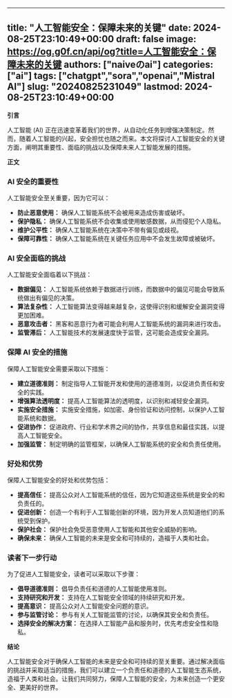
---
title: "人工智能安全：保障未来的关键"
date: 2024-08-25T23:10:49+00:00
draft: false
image: https://og.g0f.cn/api/og?title=人工智能安全：保障未来的关键
authors: ["naiveのai"]
categories: ["ai"]
tags: ["chatgpt","sora","openai","Mistral AI"]
slug: "20240825231049"
lastmod: 2024-08-25T23:10:49+00:00
---
**引言**

人工智能 (AI) 正在迅速变革着我们的世界，从自动化任务到增强决策制定。然而，随着人工智能的兴起，安全担忧也随之而来。本文将探讨人工智能安全的关键方面，阐明其重要性、面临的挑战以及保障未来人工智能发展的措施。

**正文**

### AI 安全的重要性

人工智能安全至关重要，因为它可以：

- **防止恶意使用：** 确保人工智能系统不会被用来造成伤害或破坏。
- **保护隐私：** 确保人工智能系统不会收集或使用敏感数据，从而侵犯个人隐私。
- **维护公平性：** 确保人工智能系统在决策中不带有偏见或歧视。
- **保障可靠性：** 确保人工智能系统在关键任务应用中不会发生故障或被破坏。

### AI 安全面临的挑战

人工智能安全面临着以下挑战：

- **数据偏见：** 人工智能系统依赖于数据进行训练，而数据中的偏见可能会导致系统做出有偏见的决策。
- **算法复杂性：** 人工智能算法变得越来越复杂，这使得识别和缓解安全漏洞变得更加困难。
- **恶意攻击者：** 黑客和恶意行为者可能会利用人工智能系统的漏洞来进行攻击。
- **监管滞后：** 人工智能技术的发展速度快于监管，这可能会造成安全漏洞。

### 保障 AI 安全的措施

保障人工智能安全需要采取以下措施：

- **建立道德准则：** 制定指导人工智能开发和使用的道德准则，以促进负责任和安全的实践。
- **增强算法透明度：** 提高人工智能算法的透明度，以识别和减轻安全漏洞。
- **实施安全措施：** 实施安全措施，如加密、身份验证和访问控制，以保护人工智能系统和数据。
- **促进协作：** 促进政府、行业和学术界之间的协作，共享信息和最佳实践，以提高人工智能安全。
- **加强监管：** 制定明确的监管框架，以确保人工智能系统的安全和负责任使用。

### 好处和优势

保障人工智能安全的好处和优势包括：

- **提高信任：** 提高公众对人工智能系统的信任，因为它知道这些系统是安全的和负责任的。
- **促进创新：** 创造一个有利于人工智能创新的环境，因为开发人员知道他们的系统受到保护。
- **保护社会：** 保护社会免受恶意使用人工智能和其他安全威胁的影响。
- **确保未来：** 确保人工智能的未来是安全和可持续的，造福于人类和社会。

### 读者下一步行动

为了促进人工智能安全，读者可以采取以下步骤：

- **倡导道德准则：** 倡导负责任和道德的人工智能使用准则。
- **支持研究和开发：** 支持在人工智能安全领域的持续研究和开发。
- **提高意识：** 提高公众对人工智能安全问题的意识。
- **参与监管讨论：** 参与有关人工智能监管的讨论，以确保其安全和负责任。
- **选择安全的解决方案：** 在选择人工智能产品和服务时，优先考虑安全性和隐私。

**结论**

人工智能安全对于确保人工智能的未来是安全和可持续的至关重要。通过解决面临的挑战并采取适当的措施，我们可以建立一个负责任和道德的人工智能生态系统，造福于人类和社会。让我们共同努力，保障人工智能的安全，为未来创造一个更安全、更美好的世界。